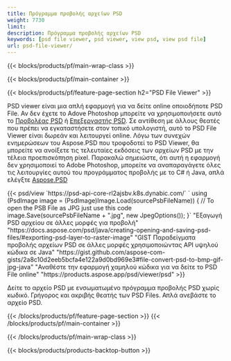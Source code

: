 ```yaml
---
title: Πρόγραμμα προβολής αρχείων PSD
weight: 7730
limit: 
description: Πρόγραμμα προβολής αρχείων PSD
keywords: [psd file viewer, psd viewer, view psd, view psd file]
url: psd-file-viewer/
---
```


{{< blocks/products/pf/main-wrap-class >}}

{{< blocks/products/pf/main-container >}}

{{< blocks/products/pf/feature-page-section h2="PSD File Viewer" >}}
<p>PSD viewer είναι μια απλή εφαρμογή για να δείτε online οποιοδήποτε PSD File. Αν δεν έχετε το Adove Photoshop μπορείτε να χρησιμοποιήσετε αυτό το <a href="/psd/view/psd-file-viewer">Προβολέας PSD</a> ή <a href="https://products.aspose.app/psd/editor">Επεξεργαστής PSD</a>. Σε αντίθεση με άλλους θεατές που πρέπει να εγκαταστήσετε στον τοπικό υπολογιστή, αυτό το PSD File Viewer είναι δωρεάν και λειτουργεί online. Λόγω των συνεχών ενημερώσεων του Aspose.PSD που τροφοδοτεί το PSD Viewer, θα μπορείτε να ανοίξετε τις τελευταίες εκδόσεις των αρχείων PSD με την τέλεια προεπισκόπηση pixel. Παρακαλώ σημειώστε, ότι αυτή η εφαρμογή δεν χρησιμοποιεί το Adobe Photoshop, μπορείτε να αναπαραγάγετε όλες τις λειτουργίες αυτού του προγράμματος προβολής με το C# ή Java, απλά ελέγξτε <a href="https://products.aspose.com/psd">Aspose.PSD</a></p>
{{< psd/view `https://psd-api-core-rl2ajsbv.k8s.dynabic.com/` 
`    using (PsdImage image = (PsdImage)Image.Load(sourcePsbFileName))
    {
	    // To open the PSB File as JPG just use this code
        image.Save(sourcePsbFileName + ".jpg",  new JpegOptions());
    }` 
"Εξαγωγή PSD αρχείου σε άλλες μορφές για προβολή" "https://docs.aspose.com/psd/java/creating-opening-and-saving-psd-files/#exporting-psd-layer-to-raster-image" 
"GIST Παραδείγματα προβολής αρχείων PSD σε άλλες μορφές χρησιμοποιώντας API υψηλού κώδικα σε Java" "https://gist.github.com/aspose-com-gists/2a8c10d2eeb5bcfa4e122a9d0bd969e3#file-convert-psd-to-bmp-gif-jpg-java" 
"Αναθέστε την εφαρμογή χαμηλού κώδικα για να δείτε το PSD File online" "https://products.aspose.app/psd/viewer/psd" >}}
<p>Δείτε το αρχείο PSD με ενσωματωμένο πρόγραμμα προβολής PSD χωρίς κωδικό. Γρήγορος και ακριβής θεατής των PSD Files. Απλά ανεβάστε το αρχείο PSD.</p>
{{< /blocks/products/pf/feature-page-section >}}
{{< /blocks/products/pf/main-container >}}


{{< /blocks/products/pf/main-wrap-class >}}

{{< blocks/products/products-backtop-button >}}

